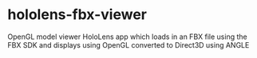 # hololens-fbx-viewer
OpenGL model viewer HoloLens app which loads in an FBX file using the FBX SDK and displays using OpenGL converted to Direct3D using ANGLE
